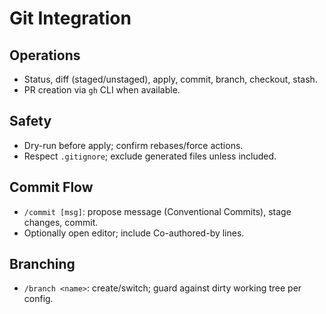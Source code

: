 # Git Integration

## Operations
- Status, diff (staged/unstaged), apply, commit, branch, checkout, stash.
- PR creation via `gh` CLI when available.

## Safety
- Dry-run before apply; confirm rebases/force actions.
- Respect `.gitignore`; exclude generated files unless included.

## Commit Flow
- `/commit [msg]`: propose message (Conventional Commits), stage changes, commit.
- Optionally open editor; include Co-authored-by lines.

## Branching
- `/branch <name>`: create/switch; guard against dirty working tree per config.
